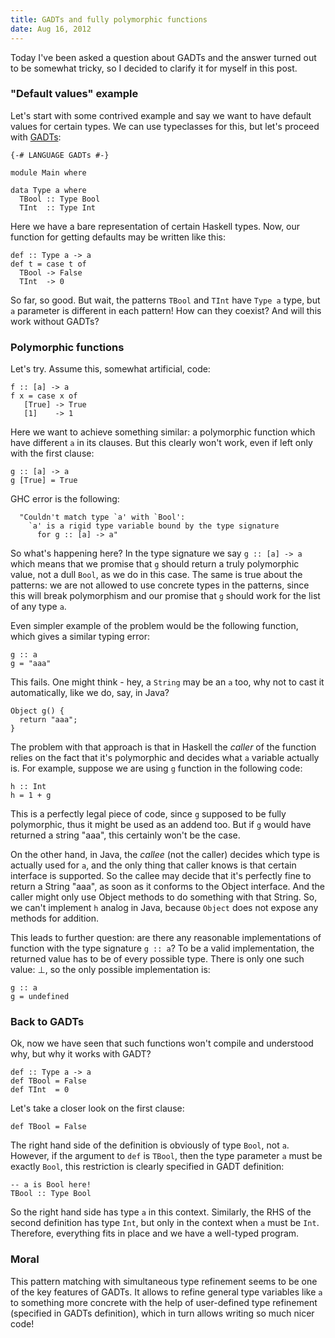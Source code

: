 ```yaml
---
title: GADTs and fully polymorphic functions
date: Aug 16, 2012
---
```


Today I've been asked a question about GADTs and the answer turned out
to be somewhat tricky, so I decided to clarify it for myself in this
post.

### "Default values" example

Let's start with some contrived example and say we want to have default
values for certain types. We can use typeclasses for this, but let's
proceed with [GADTs](http://en.wikibooks.org/wiki/Haskell/GADT):

~~~{.haskell}
{-# LANGUAGE GADTs #-}

module Main where

data Type a where
  TBool :: Type Bool
  TInt  :: Type Int

~~~

Here we have a bare representation of certain Haskell types. Now, our
function for getting defaults may be written like this:

~~~{.haskell}
def :: Type a -> a
def t = case t of
  TBool -> False
  TInt  -> 0

~~~

So far, so good. But wait, the patterns `TBool` and `TInt` have `Type
a` type, but `a` parameter is different in each pattern! How can they
coexist? And will this work without GADTs?

### Polymorphic functions

Let's try. Assume this, somewhat artificial, code:

~~~{.haskell}
f :: [a] -> a
f x = case x of
   [True] -> True
   [1]    -> 1

~~~
Here we want to achieve something similar: a polymorphic function which
have different `a` in its clauses. But this clearly won't work, even if
left only with the first clause:

~~~{.haskell}
g :: [a] -> a
g [True] = True

~~~

GHC error is the following:

~~~
  "Couldn't match type `a' with `Bool':
    `a' is a rigid type variable bound by the type signature
      for g :: [a] -> a"
~~~

So what's happening here? In the type signature we say `g :: [a] -> a`
which means that we promise that `g` should return a truly polymorphic
value, not a dull `Bool`, as we do in this case. The same is true about
the patterns: we are not allowed to use concrete types in the
patterns, since this will break polymorphism and our promise that `g`
should work for the list of any type `a`.

Even simpler example of the problem would be the following function,
which gives a similar typing error:

~~~{.haskell}
g :: a
g = "aaa"

~~~

This fails. One might think - hey, a `String` may be an `a` too, why
not to cast it automatically, like we do, say, in Java?


~~~{.java}
Object g() {
  return "aaa";
}

~~~

The problem with that approach is that in Haskell the *caller* of the
function relies on the fact that it's polymorphic and decides what `a`
variable actually is. For example, suppose we are using `g` function
in the following code:


~~~{.haskell}
h :: Int
h = 1 + g

~~~

This is a perfectly legal piece of code, since `g` supposed to be fully
polymorphic, thus it might be used as an addend too. But if `g` would
have returned a string "aaa", this certainly won't be the case.

On the other hand, in Java, the *callee* (not the caller) decides
which type is actually used for `a`, and the only thing that caller
knows is that certain interface is supported. So the callee may decide
that it's perfectly fine to return a String "aaa", as soon as it
conforms to the Object interface. And the caller might only use Object
methods to do something with that String. So, we can't implement `h`
analog in Java, because `Object` does not expose any methods for
addition.

This leads to further question: are there any reasonable implementations
of function with the type signature `g :: a`? To be a valid
implementation, the returned value has to be of every possible type.
There is only one such value: &perp;, so the only possible implementation
is:


~~~{.haskell}
g :: a
g = undefined

~~~

### Back to GADTs

Ok, now we have seen that such functions won't compile and understood
why, but why it works with GADT?

~~~{.haskell}
def :: Type a -> a
def TBool = False
def TInt  = 0

~~~

Let's take a closer look on the first clause:


~~~{.haskell}
def TBool = False

~~~

The right hand side of the definition is obviously of type `Bool`, not
`a`. However, if the argument to `def` is `TBool`, then the type
parameter `a` must be exactly `Bool`, this restriction is clearly
specified in GADT definition:


~~~{.haskell}
-- a is Bool here!
TBool :: Type Bool

~~~

So the right hand side has type `a` in this context. Similarly, the
RHS of the second definition has type `Int`, but only in the context
when `a` must be `Int`. Therefore, everything fits in place and we
have a well-typed program.

### Moral

This pattern matching with simultaneous type refinement seems to be one
of the key features of GADTs. It allows to refine general type variables
like `a` to something more concrete with the help of user-defined type
refinement (specified in GADTs definition), which in turn allows writing
so much nicer code!
